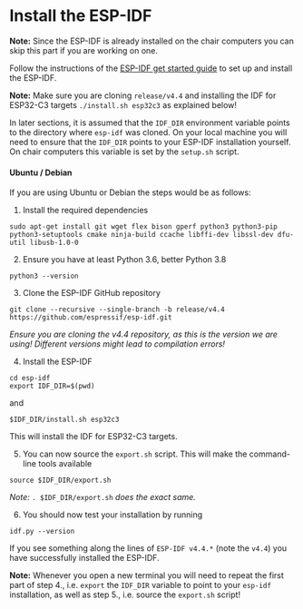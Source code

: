 # Install the ESP-IDF

**Note:** Since the ESP-IDF is already installed on the chair computers you can skip this part if you are working on one.

Follow the instructions of the [ESP-IDF get started guide](https://docs.espressif.com/projects/esp-idf/en/latest/get-started/index.html) to set up and install the ESP-IDF.

**Note:** Make sure you are cloning `release/v4.4` and installing the IDF for ESP32-C3 targets `./install.sh esp32c3` as explained below!

In later sections, it is assumed that the `IDF_DIR` environment variable points to the directory where `esp-idf` was cloned. On your local machine you will need to ensure that the `IDF_DIR` points to your ESP-IDF installation yourself. On chair computers this variable is set by the `setup.sh` script.

#### Ubuntu / Debian

If you are using Ubuntu or Debian the steps would be as follows:

1. Install the required dependencies
```
sudo apt-get install git wget flex bison gperf python3 python3-pip python3-setuptools cmake ninja-build ccache libffi-dev libssl-dev dfu-util libusb-1.0-0
```

2. Ensure you have at least Python 3.6, better Python 3.8
```
python3 --version
```

3. Clone the ESP-IDF GitHub repository
```
git clone --recursive --single-branch -b release/v4.4 https://github.com/espressif/esp-idf.git
```
  *Ensure you are cloning the v4.4 repository, as this is the version we are using! Different versions might lead to compilation errors!*

4. Install the ESP-IDF
```
cd esp-idf
export IDF_DIR=$(pwd)
```
and
```
$IDF_DIR/install.sh esp32c3
```
This will install the IDF for ESP32-C3 targets.

5. You can now source the `export.sh` script. This will make the command-line tools available
```
source $IDF_DIR/export.sh
```
  *Note:* `. $IDF_DIR/export.sh` *does the exact same.*

6. You should now test your installation by running
```
idf.py --version
```
If you see something along the lines of `ESP-IDF v4.4.*` (note the `v4.4`) you have successfully installed the ESP-IDF.

**Note:** Whenever you open a new terminal you will need to repeat the first part of step 4., i.e. `export` the `IDF_DIR` variable to point to your `esp-idf` installation, as well as step 5., i.e. source the `export.sh` script!